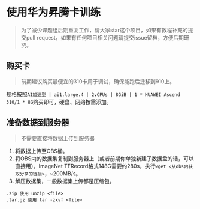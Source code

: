 # 使用华为昇腾卡训练
> 为了减少课题组后期重复工作，请大家star这个项目，如果有教程补充的提交pull request，如果有任何项目相关问题请提交issue留档，方便后期研究。

## 购买卡
> 前期建议购买最便宜的310卡用于调试，确保能跑后迁移到910上。

规格按照`AI加速型 | ai1.large.4 | 2vCPUs | 8GiB | 1 * HUAWEI Ascend 310/1 * 8G`购买即可，硬盘、网络按需添加。

## 准备数据到服务器
> 不需要直接将数据上传到服务器

1. 将数据上传至OBS桶。
2. 将OBS内的数据集复制到服务器上（或者前期你单独新建了数据盘的话，可以直接用），ImageNet TFRecord格式148G需要约280s，执行`wget <从obs内获取分享的链接>`，~200MB/s。
3. 解压数据集，一般数据集上传都是压缩包。
```shell
.zip 使用 unzip <file>
.tar.gz 使用 tar -zxvf <file> 
```
